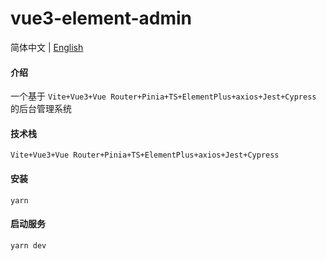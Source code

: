 # vue3-element-admin

简体中文 | [English](./README.en.md)

#### 介绍

一个基于 `Vite+Vue3+Vue Router+Pinia+TS+ElementPlus+axios+Jest+Cypress` 的后台管理系统

#### 技术栈

`Vite+Vue3+Vue Router+Pinia+TS+ElementPlus+axios+Jest+Cypress`

#### 安装

```shell
yarn
```

#### 启动服务

```shell
yarn dev
```
